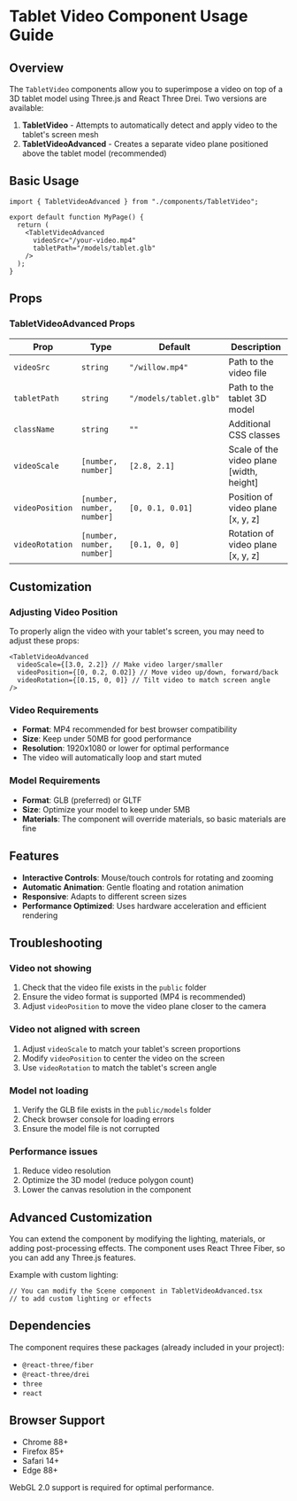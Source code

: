 # Tablet Video Component Usage Guide

## Overview

The `TabletVideo` components allow you to superimpose a video on top of a 3D tablet model using Three.js and React Three Drei. Two versions are available:

1. **TabletVideo** - Attempts to automatically detect and apply video to the tablet's screen mesh
2. **TabletVideoAdvanced** - Creates a separate video plane positioned above the tablet model (recommended)

## Basic Usage

```tsx
import { TabletVideoAdvanced } from "./components/TabletVideo";

export default function MyPage() {
  return (
    <TabletVideoAdvanced
      videoSrc="/your-video.mp4"
      tabletPath="/models/tablet.glb"
    />
  );
}
```

## Props

### TabletVideoAdvanced Props

| Prop            | Type                       | Default                | Description                              |
| --------------- | -------------------------- | ---------------------- | ---------------------------------------- |
| `videoSrc`      | `string`                   | `"/willow.mp4"`        | Path to the video file                   |
| `tabletPath`    | `string`                   | `"/models/tablet.glb"` | Path to the tablet 3D model              |
| `className`     | `string`                   | `""`                   | Additional CSS classes                   |
| `videoScale`    | `[number, number]`         | `[2.8, 2.1]`           | Scale of the video plane [width, height] |
| `videoPosition` | `[number, number, number]` | `[0, 0.1, 0.01]`       | Position of video plane [x, y, z]        |
| `videoRotation` | `[number, number, number]` | `[0.1, 0, 0]`          | Rotation of video plane [x, y, z]        |

## Customization

### Adjusting Video Position

To properly align the video with your tablet's screen, you may need to adjust these props:

```tsx
<TabletVideoAdvanced
  videoScale={[3.0, 2.2]} // Make video larger/smaller
  videoPosition={[0, 0.2, 0.02]} // Move video up/down, forward/back
  videoRotation={[0.15, 0, 0]} // Tilt video to match screen angle
/>
```

### Video Requirements

- **Format**: MP4 recommended for best browser compatibility
- **Size**: Keep under 50MB for good performance
- **Resolution**: 1920x1080 or lower for optimal performance
- The video will automatically loop and start muted

### Model Requirements

- **Format**: GLB (preferred) or GLTF
- **Size**: Optimize your model to keep under 5MB
- **Materials**: The component will override materials, so basic materials are fine

## Features

- **Interactive Controls**: Mouse/touch controls for rotating and zooming
- **Automatic Animation**: Gentle floating and rotation animation
- **Responsive**: Adapts to different screen sizes
- **Performance Optimized**: Uses hardware acceleration and efficient rendering

## Troubleshooting

### Video not showing

1. Check that the video file exists in the `public` folder
2. Ensure the video format is supported (MP4 is recommended)
3. Adjust `videoPosition` to move the video plane closer to the camera

### Video not aligned with screen

1. Adjust `videoScale` to match your tablet's screen proportions
2. Modify `videoPosition` to center the video on the screen
3. Use `videoRotation` to match the tablet's screen angle

### Model not loading

1. Verify the GLB file exists in the `public/models` folder
2. Check browser console for loading errors
3. Ensure the model file is not corrupted

### Performance issues

1. Reduce video resolution
2. Optimize the 3D model (reduce polygon count)
3. Lower the canvas resolution in the component

## Advanced Customization

You can extend the component by modifying the lighting, materials, or adding post-processing effects. The component uses React Three Fiber, so you can add any Three.js features.

Example with custom lighting:

```tsx
// You can modify the Scene component in TabletVideoAdvanced.tsx
// to add custom lighting or effects
```

## Dependencies

The component requires these packages (already included in your project):

- `@react-three/fiber`
- `@react-three/drei`
- `three`
- `react`

## Browser Support

- Chrome 88+
- Firefox 85+
- Safari 14+
- Edge 88+

WebGL 2.0 support is required for optimal performance.
